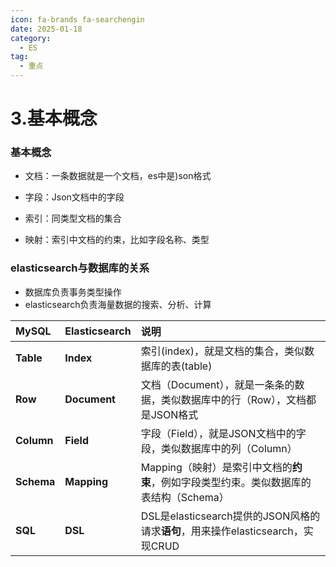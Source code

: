 ```yaml
---
icon: fa-brands fa-searchengin
date: 2025-01-18
category:
  - ES
tag:
  - 重点
---
```

# 3.基本概念

### **基本概念**

- 文档：一条数据就是一个文档，es中是)son格式
- 字段：Json文档中的字段
- 索引：同类型文档的集合

- 映射：索引中文档的约束，比如字段名称、类型
<!-- more -->
### elasticsearch与数据库的关系

- 数据库负责事务类型操作
- elasticsearch负责海量数据的搜索、分析、计算

| **MySQL**  | **Elasticsearch** | **说明**                                                     |
| :--------- | :---------------- | :----------------------------------------------------------- |
| **Table**  | **Index**         | 索引(index)，就是文档的集合，类似数据库的表(table)           |
| **Row**    | **Document**      | 文档（Document），就是一条条的数据，类似数据库中的行（Row），文档都是JSON格式 |
| **Column** | **Field**         | 字段（Field），就是JSON文档中的字段，类似数据库中的列（Column） |
| **Schema** | **Mapping**       | Mapping（映射）是索引中文档的**约束**，例如字段类型约束。类似数据库的表结构（Schema） |
| **SQL**    | **DSL**           | DSL是elasticsearch提供的JSON风格的请求**语句**，用来操作elasticsearch，实现CRUD |